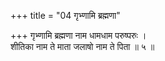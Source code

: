 +++
title = "04 गृभ्णामि ब्रह्मणा"

+++
गृभ्णामि ब्रह्मणा नाम धामधाम परुष्परुः ।  
शीतिका नाम ते माता जलाषो नाम ते पिता ॥ ५ ॥